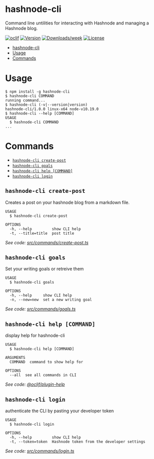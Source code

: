 # hashnode-cli

Command line untilities for interacting with Hashnode and managing a Hashnode blog.

[![oclif](https://img.shields.io/badge/cli-oclif-brightgreen.svg)](https://oclif.io)
[![Version](https://img.shields.io/npm/v/hashnode-cli.svg)](https://npmjs.org/package/hashnode-cli)
[![Downloads/week](https://img.shields.io/npm/dw/hashnode-cli.svg)](https://npmjs.org/package/hashnode-cli)
[![License](https://img.shields.io/npm/l/hashnode-cli.svg)](https://github.com/vicradon/hashnode-cli/blob/master/package.json)

<!-- toc -->
* [hashnode-cli](#hashnode-cli)
* [Usage](#usage)
* [Commands](#commands)
<!-- tocstop -->

# Usage

<!-- usage -->
```sh-session
$ npm install -g hashnode-cli
$ hashnode-cli COMMAND
running command...
$ hashnode-cli (-v|--version|version)
hashnode-cli/1.0.0 linux-x64 node-v10.19.0
$ hashnode-cli --help [COMMAND]
USAGE
  $ hashnode-cli COMMAND
...
```
<!-- usagestop -->

# Commands

<!-- commands -->
* [`hashnode-cli create-post`](#hashnode-cli-create-post)
* [`hashnode-cli goals`](#hashnode-cli-goals)
* [`hashnode-cli help [COMMAND]`](#hashnode-cli-help-command)
* [`hashnode-cli login`](#hashnode-cli-login)

## `hashnode-cli create-post`

Creates a post on your hashnode blog from a markdown file.

```
USAGE
  $ hashnode-cli create-post

OPTIONS
  -h, --help         show CLI help
  -t, --title=title  post title
```

_See code: [src/commands/create-post.ts](https://github.com/vicradon/hashnode-cli/blob/v1.0.0/src/commands/create-post.ts)_

## `hashnode-cli goals`

Set your writing goals or retreive them

```
USAGE
  $ hashnode-cli goals

OPTIONS
  -h, --help     show CLI help
  -n, --new=new  set a new writing goal
```

_See code: [src/commands/goals.ts](https://github.com/vicradon/hashnode-cli/blob/v1.0.0/src/commands/goals.ts)_

## `hashnode-cli help [COMMAND]`

display help for hashnode-cli

```
USAGE
  $ hashnode-cli help [COMMAND]

ARGUMENTS
  COMMAND  command to show help for

OPTIONS
  --all  see all commands in CLI
```

_See code: [@oclif/plugin-help](https://github.com/oclif/plugin-help/blob/v3.2.1/src/commands/help.ts)_

## `hashnode-cli login`

authenticate the CLI by pasting your developer token

```
USAGE
  $ hashnode-cli login

OPTIONS
  -h, --help         show CLI help
  -t, --token=token  Hashnode token from the developer settings
```

_See code: [src/commands/login.ts](https://github.com/vicradon/hashnode-cli/blob/v1.0.0/src/commands/login.ts)_
<!-- commandsstop -->
